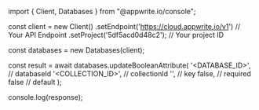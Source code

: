import { Client, Databases } from "@appwrite.io/console";

const client = new Client()
    .setEndpoint('https://cloud.appwrite.io/v1') // Your API Endpoint
    .setProject('5df5acd0d48c2'); // Your project ID

const databases = new Databases(client);

const result = await databases.updateBooleanAttribute(
    '<DATABASE_ID>', // databaseId
    '<COLLECTION_ID>', // collectionId
    '', // key
    false, // required
    false // default
);

console.log(response);
